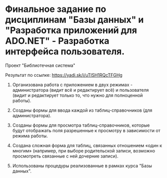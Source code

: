 # Финальное задание по дисциплинам "Базы данных" и "Разработка приложений для ADO.NET" - Разработка интерфейса пользователя.

Проект "Библиотечная система"

Результат по ссылке: https://yadi.sk/i/uTlSH1RQcTFGHg 

1. Организована работа с приложением в двух режимах - администратора (видит всё и редактирует всё) и пользователя (видит и редактирует только то, что нужно для полноценной работы).

2. Созданы формы для ввода каждой из таблиц-справочников (для администратора). 

3. Созданы формы для просмотра таблиц-справочников, которые будут отображать поля разрешенные к просмотру в зависимости от режима работы. 

4. Создана сложная форма для таблиц, связанных отношением «один к многим» (например, при выборе родительской записи, возможно просмотреть связанные с ней дочерние записи). 

5. Использованы процедуры реализованные в рамках курса "Базы данных".
